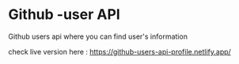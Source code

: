 # Github -user API

Github users api where you can find user's information

check live version here : https://github-users-api-profile.netlify.app/
